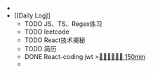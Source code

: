 -
- [[Daily Log]]
	- TODO JS、TS、Regex练习
	- TODO leetcode
	- TODO React技术揭秘
	- TODO 简历
	- DONE React-coding jwt >[🍅🍅🍅🍅🍅🍅 150min](#agenda-pomo://?t=f-1690363603179-1500%2Cf-1690369454508-1500%2Cf-1690377940489-1500%2Cf-1690379851710-1500%2Cf-1690381623102-1500%2Cf-1690383671663-1500)
	-